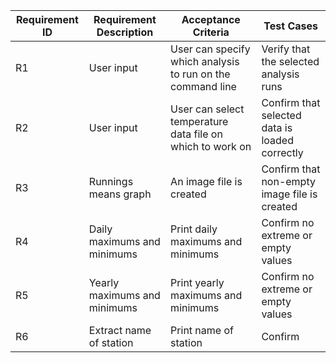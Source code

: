 | Requirement ID | Requirement Description | Acceptance Criteria | Test Cases |
| -------- | ------- | ------- | ------- |
| R1 | User input | User can specify which analysis to run on the command line | Verify that the selected analysis runs |
| R2 | User input | User can select temperature data file on which to work on | Confirm that selected data is loaded correctly |
| R3 | Runnings means graph | An image file is created | Confirm that non-empty image file is created |
| R4 | Daily maximums and minimums | Print daily maximums and minimums | Confirm no extreme or empty values |
| R5 | Yearly maximums and minimums | Print yearly maximums and minimums | Confirm no extreme or empty values |
| R6 | Extract name of station | Print name of station | Confirm 

